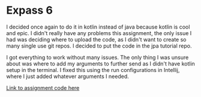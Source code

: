 # Expass 6

I decided once again to do it in kotlin instead of java because kotlin is cool and epic.
I didn't really have any problems this assignment, the only issue I had was deciding where to upload the code, 
as I didn't want to create so many single use git repos. 
I decided to put the code in the jpa tutorial repo.

I got everything to work without many issues.
The only thing I was unsure about was where to add my arguments to further send as I didn't have kotlin setup
in the terminal.
I fixed this using the run configurations in Intellij, where I just added whatever arguments I needed.

[Link to assignment code here](https://github.com/Krissibro/dat250-jpa-tutorial/tree/master/src/main/java/no/hvl/dat250/jpa/tutorial/rabbitmqstuff)



